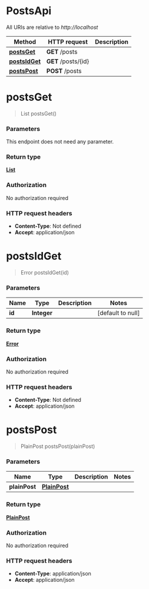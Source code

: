 # PostsApi

All URIs are relative to *http://localhost*

Method | HTTP request | Description
------------- | ------------- | -------------
[**postsGet**](PostsApi.md#postsGet) | **GET** /posts | 
[**postsIdGet**](PostsApi.md#postsIdGet) | **GET** /posts/{id} | 
[**postsPost**](PostsApi.md#postsPost) | **POST** /posts | 


<a name="postsGet"></a>
# **postsGet**
> List postsGet()



### Parameters
This endpoint does not need any parameter.

### Return type

[**List**](../\Models/PlainPost.md)

### Authorization

No authorization required

### HTTP request headers

- **Content-Type**: Not defined
- **Accept**: application/json

<a name="postsIdGet"></a>
# **postsIdGet**
> Error postsIdGet(id)



### Parameters

Name | Type | Description  | Notes
------------- | ------------- | ------------- | -------------
 **id** | **Integer**|  | [default to null]

### Return type

[**Error**](../\Models/Error.md)

### Authorization

No authorization required

### HTTP request headers

- **Content-Type**: Not defined
- **Accept**: application/json

<a name="postsPost"></a>
# **postsPost**
> PlainPost postsPost(plainPost)



### Parameters

Name | Type | Description  | Notes
------------- | ------------- | ------------- | -------------
 **plainPost** | [**PlainPost**](../\Models/PlainPost.md)|  |

### Return type

[**PlainPost**](../\Models/PlainPost.md)

### Authorization

No authorization required

### HTTP request headers

- **Content-Type**: application/json
- **Accept**: application/json

